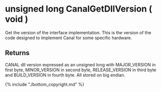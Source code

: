 # unsigned long CanalGetDllVersion ( void  )

Get the version of the interface implementation. This is the version of the code designed to implement Canal for some specific hardware.

## Returns

CANAL dll version expressed as an unsigned long with MAJOR_VERSION in first byte, MINOR_VERSION in second byte, RELEASE_VERSION in third byte and BUILD_VERSION in fourth byte. All stored on big endian.


{% include "./bottom_copyright.md" %}